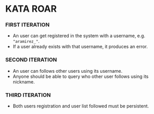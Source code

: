 KATA ROAR
==============

### FIRST ITERATION
* An user can get registered in the system with a username, e.g. ```"aramirez_"```.
* If a user already exists with that username, it produces an error.

### SECOND ITERATION
* An user can follows other users using its username.
* Anyone should be able to query who other user follows using its nickname.

### THIRD ITERATION
* Both users registration and user list followed must be persistent.